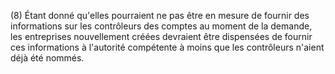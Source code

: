 (8) Étant donné qu'elles pourraient ne pas être en mesure de fournir des informations sur les contrôleurs des comptes au moment de la demande, les entreprises nouvellement créées devraient être dispensées de fournir ces informations à l'autorité compétente à moins que les contrôleurs n'aient déjà été nommés.